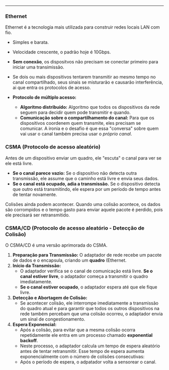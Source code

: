 
--- 
### **Ethernet**
 Ethernet é a tecnologia mais utilizada para construir redes locais LAN com fio.
- Simples e barata.
- Velocidade crescente, o padrão hoje é 10Gbps.
- **Sem conexão**, os dispositvos não precisam se conectar primeiro para iniciar uma transimissão.
- Se dois ou mais dispositivos tentarem transmitir ao mesmo tempo no canal compartilhado, seus sinais se misturarão e causarão interferência, ai que entra os protocolos de acesso.

- **Protocolo de múltiplo acesso:**
    - **Algoritmo distribuído:**  Algoritmo que todos os dispositivos da rede seguem para decidir quem pode transmitir e quando. 
    - **Comunicação sobre o compartilhamento do canal:** Para que os dispositivos coordenem quem transmite, eles precisam se comunicar. A ironia e o desafio é que essa "conversa" sobre quem vai usar o canal também precisa usar o _próprio canal_.
### **CSMA (Protocolo de acesso aleatório)**

Antes de um dispositivo enviar um quadro, ele "escuta" o canal para ver se ele está livre.
- **Se o canal parece vazio:** Se o dispositivo não detecta outra transmissão, ele assume que o caminho está livre e envia seus dados.
- **Se o canal está ocupado, adia a transmissão.** Se o dispositivo detecta que outro está transmitindo, ele espera por um período de tempo antes de tentar novamente.

Colisões ainda podem acontecer. Quando uma colisão acontece, os dados são corrompidos e o tempo gasto para enviar aquele pacote é perdido, pois ele precisará ser retransmitido.

### **CSMA/CD (Protocolo de acesso aleatório -  Detecção de Colisão)**

O CSMA/CD é uma versão aprimorada do CSMA.
1. **Preparação para Transmissão:** O adaptador de rede recebe um pacote de dados e o encapsula, criando um **quadro** (Ethernet.
2. **Início da Transmissão:**
    - O adaptador verifica se o canal de comunicação está livre. **Se o canal estiver livre**, o adaptador começa a transmitir o quadro imediatamente.
    - **Se o canal estiver ocupado**, o adaptador espera até que ele fique livre.
3. **Detecção e Abortagem de Colisão:**
    - Se acontecer colisão, ele interrompe imediatamente a transmissão do quadro atual e para garantir que todos os outros dispositivos na rede também percebam que uma colisão ocorreu, o adaptador envia um sinal de congestionamento.
4. **Espera Exponencial:**
    - Após a colisão, para evitar que a mesma colisão ocorra repetidamente ele entra em um processo chamado **exponential backoff**.
    - Neste processo, o adaptador calcula um tempo de espera aleatório antes de tentar retransmitir. Esse tempo de espera aumenta exponencialmente com o número de colisões consecutivas:
    - Após o período de espera, o adpatador volta a sensorear o canal.


